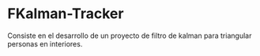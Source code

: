 # FKalman-Tracker
Consiste en el desarrollo de un proyecto de filtro de kalman para triangular personas en interiores.
